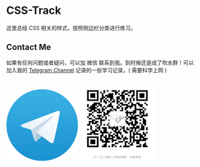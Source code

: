 # CSS-Track

这里总结 CSS 相关的样式，按照侧边栏分类进行练习。

## Contact Me

如果有任何问题或者疑问，可以加 微信 联系到我。到时候还是成了吹水群！可以加入我的 [Telegram Channel](https://t.me/joinchat/AAAAAFN6x9m8LhwqkkHG4w) 记录的一些学习记录。( 需要科学上网 )

<br>
<a href="https://t.me/joinchat/AAAAAFN6x9m8LhwqkkHG4w"><img src="https://raw.githubusercontent.com/AlvinMi/2019-Pic/master/20190223094415.png" width="190px" height="190px"/></a>
<!-- <br> -->
<img src="https://raw.githubusercontent.com/AlvinMi/2019-Pic/master/myWechat.png" width="200px" height="200px"/>

